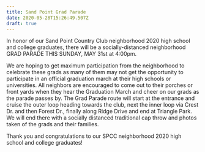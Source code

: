 ```yaml
---
title: Sand Point Grad Parade
date: 2020-05-28T15:26:49.507Z
draft: true
---
```

<!--StartFragment-->

In honor of our Sand Point Country Club neighborhood 2020 high school and college graduates, there will be a socially-distanced neighborhood GRAD PARADE THIS SUNDAY, MAY 31st at 4:00pm.

We are hoping to get maximum participation from the neighborhood to celebrate these grads as many of them may not get the opportunity to participate in an official graduation march at their high schools or universities. All neighbors are encouraged to come out to their porches or front yards when they hear the Graduation March and cheer on our grads as the parade passes by. The Grad Parade route will start at the entrance and cruise the outer loop heading towards the club, next the inner loop via Crest Dr. and then Forest Dr., finally along Ridge Drive and end at Triangle Park. We will end there with a socially distanced traditional cap throw and photos taken of the grads and their families.

Thank you and congratulations to our SPCC neighborhood 2020 high school and college graduates!

<!--EndFragment-->
